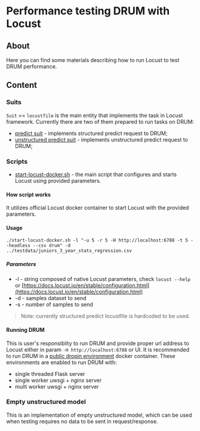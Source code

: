 # Performance testing DRUM with Locust
## About
Here you can find some materials describing how to run Locust to test DRUM performance. 

## Content
### Suits
`Suit` == `locustfile` is the main entity that implements the task in Locust framework.
Currently there are two of them prepared to run tasks on DRUM:
- [predict suit](suits/predict.py) - implements structured predict request to DRUM;
- [unstructured predict suit](suits/predict_unstructured.py) - implements unstructured predict request to DRUM;

### Scripts
- [start-locust-docker.sh](scripts/start-locust-docker.sh) - the main script that configures and starts Locust using provided parameters.
#### How script works
It utilizes official Locust docker container to start Locust with the provided parameters.
#### Usage
`./start-locust-docker.sh -l "-u 5 -r 5 -H http://localhost:6788 -t 5 --headless --csv drum" -d ../testdata/juniors_3_year_stats_regression.csv`
##### Parameters
- -l - string composed of native Locust parameters, check `locust --help` or [https://docs.locust.io/en/stable/configuration.html](https://docs.locust.io/en/stable/configuration.html)
- -d - samples dataset to send
- -s - number of samples to send

> Note: currently structured predict locustfile is hardcoded to be used.

#### Running DRUM
This is user's responsiblity to run DRUM and provide proper url address to Locust either in param `-H http://localhost:6788` or UI.
It is recommended to run DRUM in a [public dropin environment](../../public_dropin_environments) docker container.
These environments are enabled to run DRUM with:
- single threaded Flask server
- single worker uwsgi + nginx server
- multi worker uwsgi + nginx server    
 

### Empty unstructured model
This is an implementation of empty unstructured model, which can be used when testing requires no data to be sent in request/response.